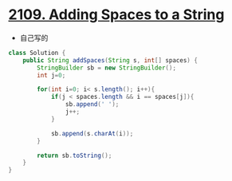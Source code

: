 # [2109. Adding Spaces to a String](https://leetcode.com/problems/adding-spaces-to-a-string/)
* 自己写的

```java
class Solution {
    public String addSpaces(String s, int[] spaces) {
        StringBuilder sb = new StringBuilder();
        int j=0;

        for(int i=0; i< s.length(); i++){
            if(j < spaces.length && i == spaces[j]){
                sb.append(' ');
                j++;
            }

            sb.append(s.charAt(i));
        }

        return sb.toString();
    }
}


```
